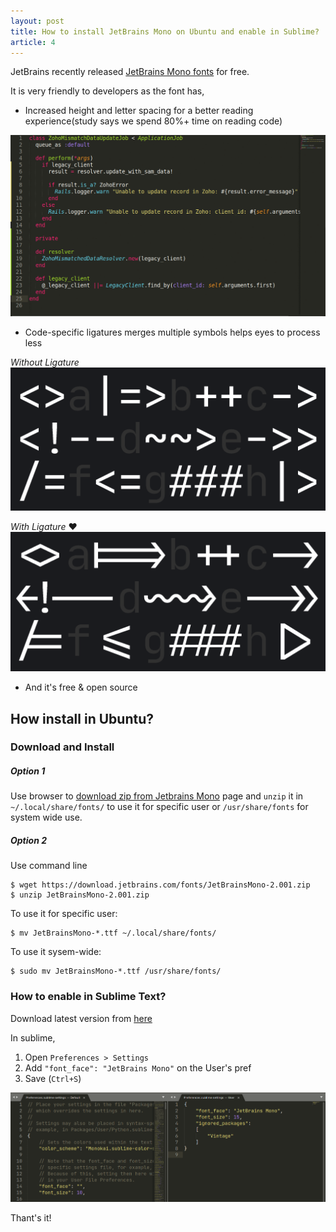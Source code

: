 ```yaml
---
layout: post
title: How to install JetBrains Mono on Ubuntu and enable in Sublime?
article: 4
---
```

JetBrains recently released [JetBrains Mono fonts](https://www.jetbrains.com/lp/mono/) for free.

It is very friendly to developers as the font has,

- Increased height and letter spacing for a better reading experience(study says we spend 80%+ time on reading code)

[![without ligatures](/public/images/a-004-4.gif)](/public/images/a-004-4.gif)

- Code-specific ligatures merges multiple symbols helps eyes to process less

*Without Ligature*
[![without ligatures](/public/images/a-004-1.png)](/public/images/a-004-1.png)

*With Ligature* ❤
[![without ligatures](/public/images/a-004-2.png)](/public/images/a-004-2.png)

- And it's free & open source

## How install in Ubuntu?

### Download and Install

##### Option 1

Use browser to [download zip from Jetbrains Mono](https://www.jetbrains.com/lp/mono/) page and `unzip` it in `~/.local/share/fonts/` to use it for specific user or `/usr/share/fonts` for system wide use.

##### Option 2

Use command line

```
$ wget https://download.jetbrains.com/fonts/JetBrainsMono-2.001.zip
$ unzip JetBrainsMono-2.001.zip
```

To use it for specific user:

```
$ mv JetBrainsMono-*.ttf ~/.local/share/fonts/
```

To use it sysem-wide:

```
$ sudo mv JetBrainsMono-*.ttf /usr/share/fonts/
```


### How to enable in Sublime Text?

Download latest version from [here](https://www.jetbrains.com/lp/mono/)

In sublime,

1. Open `Preferences > Settings`
2. Add `"font_face": "JetBrains Mono"` on the User's pref
3. Save (`Ctrl+S`)

[![without ligatures](/public/images/a-004-3.png)](/public/images/a-004-3.png)

Thant's it!